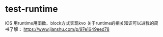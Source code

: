 # test-runtime
iOS 用runtime用函数、block方式实现kvo 
关于runtime的相关知识可以进我的简书了解： https://www.jianshu.com/p/97e1649eed78

